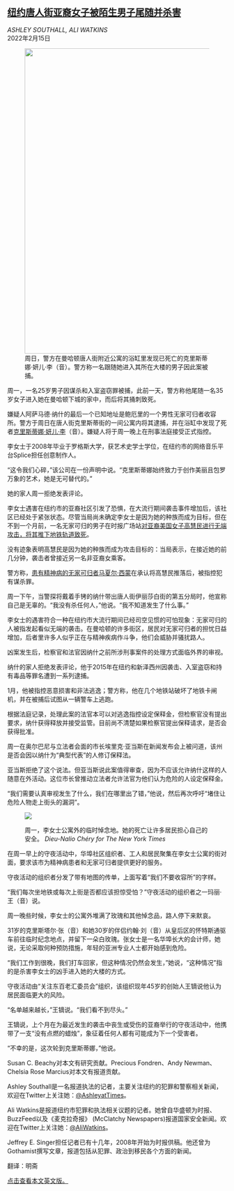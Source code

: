 <!--1644914222000-->
[纽约唐人街亚裔女子被陌生男子尾随并杀害](https://cn.nytimes.com/usa/20220215/suspect-christina-yuna-lee-murder/)
------

<address>ASHLEY SOUTHALL, ALI WATKINS</address><time pudate="2022-02-15 04:04:47" datetime="2022-02-15 04:04:47">2022年2月15日</time><figure><img src="https://images.weserv.nl/?url=static01.nyt.com/images/2022/02/14/nyregion/14chinatown-murder01/14chinatown-murder01-master1050.jpg" width="1050" height="700"><figcaption>周日，警方在曼哈顿唐人街附近公寓的浴缸里发现已死亡的克里斯蒂娜·妍儿·李（音）。警方称一名跟随她进入其所在大楼的男子因此案被捕。 <cite></cite></figcaption></figure><section><p>周一，一名25岁男子因谋杀和入室盗窃罪被捕，此前一天，警方称他尾随一名35岁女子进入她在曼哈顿下城的家中，而后将其捅刺致死。</p><p>嫌疑人阿萨马德·纳什的最后一个已知地址是鲍厄里的一个男性无家可归者收容所。警方于周日在唐人街克里斯蒂街的一间公寓内将其逮捕，并在浴缸中发现了死者<a href="https://www.nytimes.com/2022/02/13/nyregion/murder-chinatown-nyc.html">克里斯蒂娜·</a><u><a href="https://www.nytimes.com/2022/02/13/nyregion/murder-chinatown-nyc.html">妍儿</a></u><a href="https://www.nytimes.com/2022/02/13/nyregion/murder-chinatown-nyc.html">·李</a>（音）。嫌疑人将于周一晚上在刑事法庭接受正式指控。</p><p>李女士于2008年毕业于罗格斯大学，获艺术史学士学位，在纽约市的网络音乐平台Splice担任创意制作人。</p><p>“这令我们心碎，”该公司在一份声明中说。“克里斯蒂娜始终致力于创作美丽且包罗万象的艺术，她是无可替代的。”</p><p>她的家人周一拒绝发表评论。</p><p>李女士遇害在纽约市的亚裔社区引发了恐惧，在大流行期间袭击事件增加后，该社区已经处于紧张状态。尽管当局尚未确定李女士是因为她的种族而成为目标，但在不到一个月前，一名无家可归的男子在时报广场站<a href="https://cn.nytimes.com/usa/20220117/woman-pushed-on-train-death/" title="Link: https://cn.nytimes.com/usa/20220117/woman-pushed-on-train-death/">对亚裔美国女子高慧民进行无端攻击，将其推下地铁轨道致死</a>。</p><p>没有迹象表明高慧民是因为她的种族而成为攻击目标的：当局表示，在接近她的前几分钟，袭击者曾接近另一名非亚裔女乘客。</p><p>警方称，<a href="https://www.nytimes.com/2022/02/05/nyregion/martial-simon-michelle-go.html" title="Link: https://www.nytimes.com/2022/02/05/nyregion/martial-simon-michelle-go.html">患有精神病的无家可归者马夏尔·西蒙</a>在承认将高慧民推落后，被指控犯有谋杀罪。</p><p>周一下午，当警探将戴着手铐的纳什带出唐人街伊丽莎白街的第五分局时，他宣称自己是无辜的。“我没有杀任何人，”他说。“我不知道发生了什么事。”</p><p>李女士的遇害符合一种在纽约市大流行期间已经司空见惯的可怕现象：无家可归的人被指发起看似无端的袭击。在曼哈顿的许多街区，居民对无家可归者的担忧日益增加，后者里许多人似乎正在与精神疾病作斗争，他们会威胁并骚扰路人。</p><p>凶案发生后，检察官和法官因纳什之前所涉刑事案件的处理方式面临外界的审视。</p><p>纳什的家人拒绝发表评论，他于2015年在纽约和新泽西州因袭击、入室盗窃和持有毒品等罪名遭到一系列逮捕。</p><p>1月，他被指控恶意损害和非法逃逸；警方称，他在几个地铁站破坏了地铁卡闸机，并在被捕后试图从一辆警车上逃跑。</p><p>根据法庭记录，处理此案的法官本可以对逃逸指控设定保释金，但检察官没有提出要求，纳什获得释放并接受监管。目前尚不清楚如果检察官提出保释请求，是否会获得批准。</p><p>周一在奥尔巴尼与立法者会面的市长埃里克·亚当斯在新闻发布会上被问道，该州是否会因以纳什为“典型代表”的人修订保释法。</p><p>亚当斯拒绝了这个说法。但亚当斯说此案值得审查，因为不应该允许纳什这样的人随意在外活动。这位市长曾推动立法者允许法官为他们认为危险的人设定保释金。</p><p>“我们需要认真审视发生了什么，我们在哪里出了错，”他说，然后再次呼吁“堵住让危险人物走上街头的漏洞”。</p><p><figure><img src="https://images.weserv.nl/?url=static01.nyt.com/images/2022/02/14/nyregion/14chinatown-murder2/merlin_202140126_4912d2c1-a8f8-44ab-8c28-14e2b7a71966-jumbo.jpg"></p><figcaption>周一，李女士公寓外的临时悼念地。她的死亡让许多居民担心自己的安全。 <cite>Dieu-Nalio Chéry for The New York Times</cite></figcaption></figure><p>在周一早上的守夜活动中，华埠社区组织者、工人和居民聚集在李女士公寓的街对面，要求该市为精神病患者和无家可归者提供更好的服务。</p><p>守夜活动的组织者分发了带有地图的传单，上面写着“我们不要收容所”的字样。</p><p>“我们每次坐地铁或每次上街是否都应该担惊受怕？”守夜活动的组织者之一玛丽·王（音）说。</p><p>周一晚些时候，李女士的公寓外堆满了玫瑰和其他悼念品，路人停下来默哀。</p><p>31岁的克里斯塔尔·张（音）和她30岁的伴侣约翰·刘（音）从皇后区的怀特斯通驱车前往临时纪念地点，并留下一朵白玫瑰。张女士是一名华埠长大的会计师，她说，无论采取何种预防措施，年轻的亚洲专业人士都开始感到危险。</p><p>“我们工作到很晚，我们打车回家，但这种情况仍然会发生，”她说，“这种情况”指的是杀害李女士的凶手进入她的大楼的方式。</p><p>守夜活动由“关注东百老汇委员会”组织，该组织现年45岁的创始人王镝说他认为居民面临更大的风险。</p><p>“名单越来越长，”王镝说。“我们看不到尽头。”</p><p>王镝说，上个月在为最近发生的袭击中丧生或受伤的亚裔举行的守夜活动中，他携带了一支“没有点燃的蜡烛”，象征着任何人都有可能成为下一个受害者。</p><p>“不幸的是，这次轮到克里斯蒂娜，”他说。</p></section><footer><p>Susan C. Beachy对本文有研究贡献。Precious Fondren、Andy Newman、Chelsia Rose Marcius对本文有报道贡献。</p><p>Ashley Southall是一名报道执法的记者，主要关注纽约的犯罪和警察相关新闻，欢迎在Twitter上关注她：<a rel="nofollow" target="_blank" href="https://twitter.com/AshleyatTimes">@AshleyatTimes</a>。</p><p>Ali Watkins是报道纽约市犯罪和执法相关议题的记者。她曾自华盛顿为时报、BuzzFeed以及《麦克拉奇报》 (McClatchy Newspapers)报道国家安全新闻。欢迎在Twitter上关注她：<a rel="nofollow" target="_blank" href="https://twitter.com/AliWatkins">@AliWatkins</a>。</p><p>Jeffrey E. Singer担任记者已有十几年，2008年开始为时报供稿。他还曾为Gothamist撰写文章，报道包括从犯罪、政治到移民各个方面的新闻。</p><p>翻译：明斋</p><a rel="nofollow" target="_blank" href="https://www.nytimes.com/2022/02/14/nyregion/suspect-christina-yuna-lee-murder.html">点击查看本文英文版。</a></footer>
